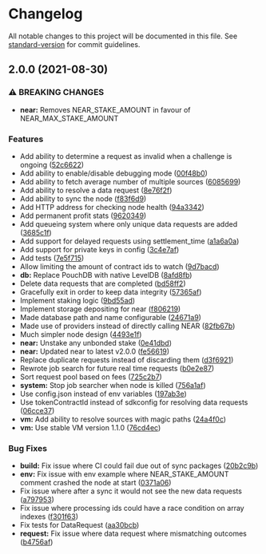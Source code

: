# Changelog

All notable changes to this project will be documented in this file. See [standard-version](https://github.com/conventional-changelog/standard-version) for commit guidelines.

## 2.0.0 (2021-08-30)


### ⚠ BREAKING CHANGES

* **near:** Removes NEAR_STAKE_AMOUNT in favour of NEAR_MAX_STAKE_AMOUNT

### Features

* Add ability to determine a request as invalid when a challenge is ongoing ([52c6622](https://github.com/fluxprotocol/oracle-bot/commit/52c6622495703102b33dc07038d693235171036b))
* Add ability to enable/disable debugging mode ([00f48b0](https://github.com/fluxprotocol/oracle-bot/commit/00f48b0215486164bb3a81cbe2cb003b0b7a2e44))
* Add ability to fetch average number of multiple sources ([6085699](https://github.com/fluxprotocol/oracle-bot/commit/6085699a54ed50a43bea89e9e4798ae9983dae1b))
* Add ability to resolve a data request ([8e76f2f](https://github.com/fluxprotocol/oracle-bot/commit/8e76f2f817ceaa296a63a9a3791aad45d99f32d5))
* Add ability to sync the node ([f83f6d9](https://github.com/fluxprotocol/oracle-bot/commit/f83f6d9829aa9aafc5e868194ca01a81e5605c0a))
* Add HTTP address for checking node health ([94a3342](https://github.com/fluxprotocol/oracle-bot/commit/94a334246b9891cb36ac771209139daa158f6494))
* Add permanent profit stats ([9620349](https://github.com/fluxprotocol/oracle-bot/commit/962034922e7e5d82a2321af2fa3fae0b7570ca2e))
* Add queueing system where only unique data requests are added ([3685c1f](https://github.com/fluxprotocol/oracle-bot/commit/3685c1f6bd3c106f5afba405ac9e16066e95ce1d))
* Add support for delayed requests using settlement_time ([a1a6a0a](https://github.com/fluxprotocol/oracle-bot/commit/a1a6a0af84e90b687e7b7dd61c4691ef49a2cc7e))
* Add support for private keys in config ([3c4e7af](https://github.com/fluxprotocol/oracle-bot/commit/3c4e7af199a6219cb2a7446658fefe1109fcb23a))
* Add tests ([7e5f715](https://github.com/fluxprotocol/oracle-bot/commit/7e5f7150555f7c129b3b0bfe9e095156d35e747c))
* Allow limiting the amount of contract ids to watch ([9d7bacd](https://github.com/fluxprotocol/oracle-bot/commit/9d7bacd39c8d544210a6697b17fc7a1c9cfa627a))
* **db:** Replace PouchDB with native LevelDB ([8afd8fb](https://github.com/fluxprotocol/oracle-bot/commit/8afd8fb7300cb32bf0cc46d43b6a0dee500b78c9))
* Delete data requests that are completed ([bd58ff2](https://github.com/fluxprotocol/oracle-bot/commit/bd58ff20b3bcd842f0e183547ac74f6ef04ca7fd))
* Gracefully exit in order to keep data integrity ([57365af](https://github.com/fluxprotocol/oracle-bot/commit/57365afc252cb76d3651f42a98febf3cefa1d846))
* Implement staking logic ([9bd55ad](https://github.com/fluxprotocol/oracle-bot/commit/9bd55ad443a9db19cf6f8e7e262cc700086af05c))
* Implement storage depositing for near ([f806219](https://github.com/fluxprotocol/oracle-bot/commit/f80621968a119094ca18ff4668fb53573f2c8326))
* Made database path and name configurable ([24671a9](https://github.com/fluxprotocol/oracle-bot/commit/24671a9a58d9cabbf0b9ca64e8761c303b4a6fab))
* Made use of providers instead of directly calling NEAR ([82fb67b](https://github.com/fluxprotocol/oracle-bot/commit/82fb67bea754e7c09075f6403fa71e016f473e29))
* Much simpler node design ([4493e1f](https://github.com/fluxprotocol/oracle-bot/commit/4493e1f9e1651410f9b301c1f6fd837c70fba205))
* **near:** Unstake any unbonded stake ([0e41dbd](https://github.com/fluxprotocol/oracle-bot/commit/0e41dbd0f4ef0cac93c7f34f77a86fb24a03ab03))
* **near:** Updated near to latest v2.0.0 ([fe56619](https://github.com/fluxprotocol/oracle-bot/commit/fe56619ceb6173ffeda4bf46cdd2a455d1b94169))
* Replace duplicate requests instead of discarding them ([d3f6921](https://github.com/fluxprotocol/oracle-bot/commit/d3f69214ede79f13db04e1055d623b3c0fb49777))
* Rewrote job search for future real time requests ([b0e2e87](https://github.com/fluxprotocol/oracle-bot/commit/b0e2e87191d6f38c6fca87cf51b99b4c1f0d5d06))
* Sort request pool based on fees ([725c2b7](https://github.com/fluxprotocol/oracle-bot/commit/725c2b78e27a626cd90f1904764ed2cd19de45cf))
* **system:** Stop job searcher when node is killed ([756a1af](https://github.com/fluxprotocol/oracle-bot/commit/756a1affa199343b0ddc8816b0d94fbd6f97f6c1))
* Use config.json instead of env variables ([197ab3e](https://github.com/fluxprotocol/oracle-bot/commit/197ab3ee0d11ce2f1d674dc9140026a88476b671))
* Use tokenContractId instead of sdkconfig for resolving data requests ([06cce37](https://github.com/fluxprotocol/oracle-bot/commit/06cce37a3ef3c64234eba65ad61f387e78a6b87c))
* **vm:** Add ability to resolve sources with magic paths ([24a4f0c](https://github.com/fluxprotocol/oracle-bot/commit/24a4f0c73d6ab8d84b95db7a970da91cef4df990))
* **vm:** Use stable VM version 1.1.0 ([76cd4ec](https://github.com/fluxprotocol/oracle-bot/commit/76cd4ec12e3136cd25ceebf4a1776d14c661186b))


### Bug Fixes

* **build:** Fix issue where CI could fail due out of sync packages ([20b2c9b](https://github.com/fluxprotocol/oracle-bot/commit/20b2c9b9ae932e2a50138fdfce915811e9a141b6))
* **env:** Fix issue with env example where NEAR_STAKE_AMOUNT comment crashed the node at start ([0371a06](https://github.com/fluxprotocol/oracle-bot/commit/0371a066b7e31a0034402601239e32ee361da8b2))
* Fix issue where after a sync it would not see the new data requests ([a797953](https://github.com/fluxprotocol/oracle-bot/commit/a7979537644a8b2fc0ce120a84d97b699908723e))
* Fix issue where processing ids could have a race condition on array indexes ([f301f63](https://github.com/fluxprotocol/oracle-bot/commit/f301f6329f59851c660951069de54dd7a87753a0))
* Fix tests for DataRequest ([aa30bcb](https://github.com/fluxprotocol/oracle-bot/commit/aa30bcb8a9591982ae34512efadb8aff84134dac))
* **request:** Fix issue where data request where mismatching outcomes ([b4756af](https://github.com/fluxprotocol/oracle-bot/commit/b4756af9203556a245fa63a3be9bfbc07c83a2f9))
